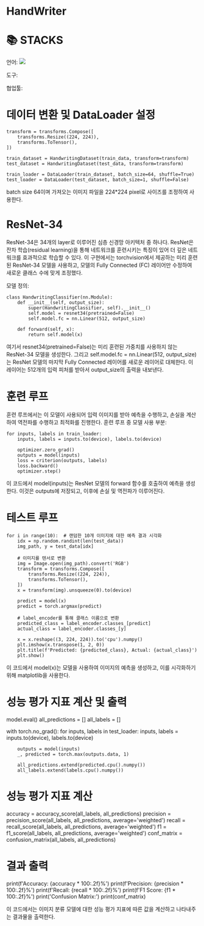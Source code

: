 # HandWriter
<h1>📚 STACKS</h1>

언어: <img src="https://img.shields.io/badge/Python-#3776AB?style=for-the-badge&logo=python&logoColor=white">
<br>

도구: 
<br>

협업툴:
<br>

# 데이터 변환 및 DataLoader 설정
    transform = transforms.Compose([
        transforms.Resize((224, 224)),
        transforms.ToTensor(),
    ])

    train_dataset = HandwritingDataset(train_data, transform=transform)
    test_dataset = HandwritingDataset(test_data, transform=transform)

    train_loader = DataLoader(train_dataset, batch_size=64, shuffle=True)
    test_loader = DataLoader(test_dataset, batch_size=1, shuffle=False)

batch size 64이며 가져오는 이미지 파일을 224*224 pixel로 사이즈를 조정하여 사용한다.

# ResNet-34
ResNet-34은 34개의 layer로 이루어진 심층 신경망 아키텍처 중 하나다. ResNet은 잔차 학습(residual learning)을 통해 네트워크를 훈련시키는 특징이 있어 더 깊은 네트워크를 효과적으로 학습할 수 있다. 이 구현에서는 torchvision에서 제공하는 미리 훈련된 ResNet-34 모델을 사용하고, 모델의 Fully Connected (FC) 레이어만 수정하여 새로운 클래스 수에 맞게 조정했다.

모델 정의:

    class HandwritingClassifier(nn.Module):
        def __init__(self, output_size):
            super(HandwritingClassifier, self).__init__()
            self.model = resnet34(pretrained=False)
            self.model.fc = nn.Linear(512, output_size)

        def forward(self, x):
            return self.model(x)

여기서 resnet34(pretrained=False)는 미리 훈련된 가중치를 사용하지 않는 ResNet-34 모델을 생성한다. 그리고 self.model.fc = nn.Linear(512, output_size)는 ResNet 모델의 마지막 Fully Connected 레이어를 새로운 레이어로 대체한다. 이 레이어는 512개의 입력 피처를 받아서 output_size의 출력을 내보낸다.

# 훈련 루프

훈련 루프에서는 이 모델이 사용되어 입력 이미지를 받아 예측을 수행하고, 손실을 계산하여 역전파를 수행하고 최적화를 진행한다.
훈련 루프 중 모델 사용 부분:

    for inputs, labels in train_loader:
        inputs, labels = inputs.to(device), labels.to(device)

        optimizer.zero_grad()
        outputs = model(inputs)
        loss = criterion(outputs, labels)
        loss.backward()
        optimizer.step()
        
이 코드에서 model(inputs)는 ResNet 모델의 forward 함수를 호출하여 예측을 생성한다. 이것은 outputs에 저장되고, 이후에 손실 및 역전파가 이루어진다.

# 테스트 루프

    for i in range(10):  # 랜덤한 10개 이미지에 대한 예측 결과 시각화
        idx = np.random.randint(len(test_data))
        img_path, y = test_data[idx]

        # 이미지를 텐서로 변환
        img = Image.open(img_path).convert('RGB')
        transform = transforms.Compose([
            transforms.Resize((224, 224)),
            transforms.ToTensor(),
        ])
        x = transform(img).unsqueeze(0).to(device)

        predict = model(x)
        predict = torch.argmax(predict)

        # label_encoder를 통해 클래스 이름으로 변환
        predicted_class = label_encoder.classes_[predict]
        actual_class = label_encoder.classes_[y]

        x = x.reshape((3, 224, 224)).to('cpu').numpy()
        plt.imshow(x.transpose(1, 2, 0))
        plt.title(f'Predicted: {predicted_class}, Actual: {actual_class}')
        plt.show()

이 코드에서 model(x)는 모델을 사용하여 이미지의 예측을 생성하고, 이를 시각화하기 위해 matplotlib을 사용한다.

# 성능 평가 지표 계산 및 출력
model.eval()
all_predictions = []
all_labels = []

with torch.no_grad():
    for inputs, labels in test_loader:
        inputs, labels = inputs.to(device), labels.to(device)

        outputs = model(inputs)
        _, predicted = torch.max(outputs.data, 1)

        all_predictions.extend(predicted.cpu().numpy())
        all_labels.extend(labels.cpu().numpy())

# 성능 평가 지표 계산
accuracy = accuracy_score(all_labels, all_predictions)
precision = precision_score(all_labels, all_predictions, average='weighted')
recall = recall_score(all_labels, all_predictions, average='weighted')
f1 = f1_score(all_labels, all_predictions, average='weighted')
conf_matrix = confusion_matrix(all_labels, all_predictions)

# 결과 출력
print(f'Accuracy: {accuracy * 100:.2f}%')
print(f'Precision: {precision * 100:.2f}%')
print(f'Recall: {recall * 100:.2f}%')
print(f'F1 Score: {f1 * 100:.2f}%')
print('Confusion Matrix:')
print(conf_matrix)

이 코드에서는 이미지 분류 모델에 대한 성능 평가 지표에 따른 값을 계산하고 나타내주는 결과물을 출력한다.
